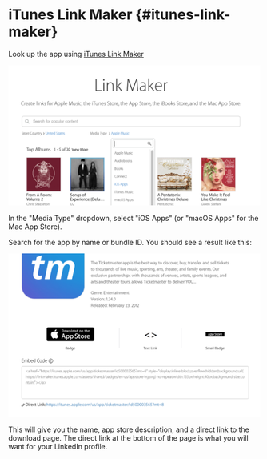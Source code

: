 # iTunes Link Maker {#itunes-link-maker}

Look up the app using 
[iTunes Link Maker](https://linkmaker.itunes.apple.com/en-us)

![iTunes Link Maker Search Page](../../images/linkmakerselectmediatype.png)

In the "Media Type" dropdown, select "iOS Apps" (or "macOS Apps" for the Mac App Store).

Search for the app by name or bundle ID. You should see a result like this:

![iTunes Link Maker Search Result Page](../../images/linkmakerresult.png)

This will give you the name, app store description, and a direct link to the download page. The direct link at the bottom of the page is what you will want for your LinkedIn profile.
